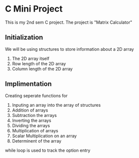 # C Mini Project 

This is my 2nd sem C project.
The project is "Matrix Calculator"

## Initialization

We will be using structures to store information about a 2D array 
1) The 2D array itself 
2) Row length of the 2D array 
3) Column length of the 2D array
## Implimentation
Creating seperate functions for 
1) Inputing an array into the array of structures
2) Addition of arrays
3) Subtraction the arrays 
4) Inverting the arrays 
5) Dividing the arrays
6) Multiplication of arrays 
7) Scalar Multiplication on an array
8) Determinent of the array 

while loop is used to track the option entry
